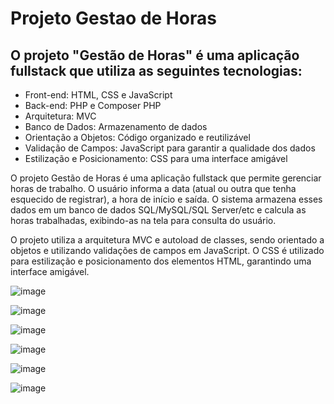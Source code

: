 
<h1>Projeto Gestao de Horas</h1>

<h2>
O projeto "Gestão de Horas" é uma aplicação fullstack que utiliza as seguintes tecnologias:
</h2>
<ul>
   <li>
   Front-end: HTML, CSS e JavaScript
   </li>
   <li>
   Back-end: PHP e Composer PHP
   </li>
   <li>
   Arquitetura: MVC
   </li>
   <li>
   Banco de Dados: Armazenamento de dados
   </li>
    <li>
   Orientação a Objetos: Código organizado e reutilizável
   </li>
    <li>
   Validação de Campos: JavaScript para garantir a qualidade dos dados
   </li> 
   <li>
   Estilização e Posicionamento: CSS para uma interface amigável
   </li>

</ul>


<p>
O projeto Gestão de Horas é uma aplicação fullstack que permite gerenciar horas de trabalho. O usuário informa a data (atual ou outra que tenha esquecido de registrar), a hora de início e saída. O sistema armazena esses dados em um banco de dados SQL/MySQL/SQL Server/etc e calcula as horas trabalhadas, exibindo-as na tela para consulta do usuário.
</p>
<p>
O projeto utiliza a arquitetura MVC e autoload de classes, sendo orientado a objetos e utilizando validações de campos em JavaScript. O CSS é utilizado para estilização e posicionamento dos elementos HTML, garantindo uma interface amigável.
</p>

![image](https://github.com/marcossousarodrigues/Projeto-Gestao-de-Horas/assets/49259832/bf45c12a-349d-4033-818b-1c84205765ae)

![image](https://github.com/marcossousarodrigues/Projeto-Gestao-de-Horas/assets/49259832/974dc03d-f2c5-4097-861b-a601937b2e62)

![image](https://github.com/marcossousarodrigues/Projeto-Gestao-de-Horas/assets/49259832/1d375394-9187-4bdc-b945-34b2407b86a4)


![image](https://github.com/marcossousarodrigues/Projeto-Gestao-de-Horas/assets/49259832/03c94263-7384-4a8d-a2b3-12b513a7fd19)


![image](https://github.com/marcossousarodrigues/Projeto-Gestao-de-Horas/assets/49259832/b8931dfc-a6fb-405a-8922-42e50a49a094)

![image](https://github.com/marcossousarodrigues/Projeto-Gestao-de-Horas/assets/49259832/16816e60-ef52-4cfa-a05e-8f29e3c4a421)




